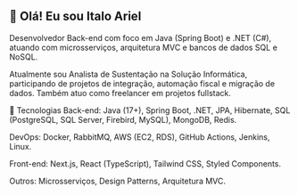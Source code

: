 ## 👋 Olá! Eu sou Italo Ariel
Desenvolvedor Back-end com foco em Java (Spring Boot) e .NET (C#), atuando com microsserviços, arquitetura MVC e bancos de dados SQL e NoSQL.

Atualmente sou Analista de Sustentação na Solução Informática, participando de projetos de integração, automação fiscal e migração de dados. Também atuo como freelancer em projetos fullstack.

🚀 Tecnologias
Back-end: Java (17+), Spring Boot, .NET, JPA, Hibernate, SQL (PostgreSQL, SQL Server, Firebird, MySQL), MongoDB, Redis.

DevOps: Docker, RabbitMQ, AWS (EC2, RDS), GitHub Actions, Jenkins, Linux.

Front-end: Next.js, React (TypeScript), Tailwind CSS, Styled Components.

Outros: Microsserviços, Design Patterns, Arquitetura MVC.

